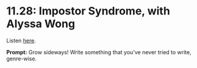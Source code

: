 # 11.28: Impostor Syndrome, with Alyssa Wong 

Listen [here](http://www.writingexcuses.com/2016/07/10/11-28-impostor-syndrome-with-alyssa-wong/). 

**Prompt:** Grow sideways! Write something that you’ve never tried to write, genre-wise.